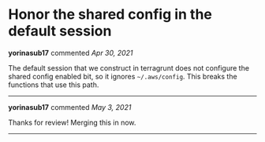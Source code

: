# Honor the shared config in the default session

**yorinasub17** commented *Apr 30, 2021*

The default session that we construct in terragrunt does not configure the shared config enabled bit, so it ignores `~/.aws/config`. This breaks the functions that use this path.
<br />
***


**yorinasub17** commented *May 3, 2021*

Thanks for review! Merging this in now.
***

